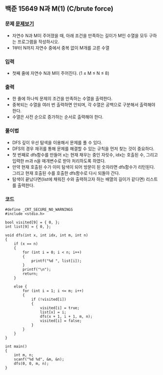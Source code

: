 ## 백준 15649 N과 M(1) (C/brute force)

### 문제 [문제보기](https://www.acmicpc.net/problem/15649)
 - 자연수 N과 M이 주어졌을 때, 아래 조건을 만족하는 길이가 M인 수열을 모두 구하는 프로그램을 작성하시오.
 - 1부터 N까지 자연수 중에서 중복 없이 M개를 고른 수열

### 입력
 - 첫째 줄에 자연수 N과 M이 주어진다. (1 ≤ M ≤ N ≤ 8)

### 출력
 - 한 줄에 하나씩 문제의 조건을 만족하는 수열을 출력한다. 
 - 중복되는 수열을 여러 번 출력하면 안되며, 각 수열은 공백으로 구분해서 출력해야 한다.
 - 수열은 사전 순으로 증가하는 순서로 출력해야 한다.


### 풀이법
 - DFS 깊이 우선 탐색을 이용해서 문제를 풀 수 있다. 
 - DFS의 경우 재귀를 통해 문제를 해결할 수 있는 규칙을 먼저 찾는 것이 중요하다.
 - 첫 번째로 dfs함수를 만들어 x는 현재 채우는 중인 자릿수, idx는 호출된 수, 그리고 입력한 m과 n을 매개변수로 받아 처리하도록 하였다.
 - 만약 현재 호출된 수가 이미 탐색이 되어 방문이 된 숫자라면 dfs함수가 리턴된다. 그리고 현재 호출된 수를 호출한 dfs함수로 다시 되돌아 간다.
 - 탐색이 끝났다면(list에 채워진 수와 출력하고자 하는 배열의 길이가 같다면) 리스트를 출력한다.
 

### 코드
```
#define _CRT_SECURE_NO_WARNINGS
#include <stdio.h>

bool visited[9] = { 0, };
int list[9] = { 0, };

void dfs(int x, int idx, int m, int n)
{
	if (x == n)
	{
		for (int i = 0; i < n; i++)
		{
			printf("%d ", list[i]);
		}
		printf("\n");
		return;
	}

	else {
		for (int i = 1; i <= m; i++)
		{
			if (!visited[i])
			{
				visited[i] = true;
				list[x] = i;
				dfs(x + 1, i + 1, m, n);
				visited[i] = false;
			}
		}
	}
}

int main()
{
	int m, n;
	scanf("%d %d", &m, &n);
	dfs(0, 0, m, n);
}
```
